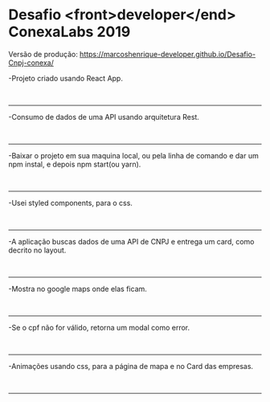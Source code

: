 # Desafio \<front>developer\</end> ConexaLabs 2019

Versão de produção: <a>https://marcoshenrique-developer.github.io/Desafio-Cnpj-conexa/</a>

<p>-Projeto criado usando React App.</p>
<br>
<hr></hr>
<p>-Consumo de dados de uma API usando arquitetura Rest.</p>
<br>
<hr></hr>
<p>-Baixar o projeto em sua maquina local, ou pela linha de comando e dar um npm instal, e depois npm start(ou yarn).</p>
<br>
<hr></hr>
<p>-Usei styled components, para o css.</p>
<br>
<hr></hr>
<p>-A aplicação buscas dados de uma API de CNPJ e entrega um card, como decrito no layout.</p>
<br>
<hr></hr>
<p>-Mostra no google maps onde elas ficam.</p>
<br>
<hr></hr>
<p>-Se o cpf não for válido, retorna um modal como error.</p>
<br>
<hr></hr>
<p>-Animações usando css, para a página de mapa e no Card das empresas.</p>
<br>
<hr></hr>
